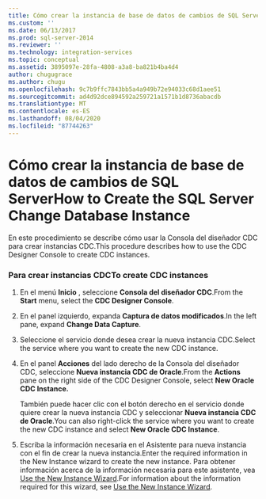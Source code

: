 ```yaml
---
title: Cómo crear la instancia de base de datos de cambios de SQL Server | Microsoft Docs
ms.custom: ''
ms.date: 06/13/2017
ms.prod: sql-server-2014
ms.reviewer: ''
ms.technology: integration-services
ms.topic: conceptual
ms.assetid: 3895097e-28fa-4808-a3a8-ba821b4ba4d4
author: chugugrace
ms.author: chugu
ms.openlocfilehash: 9c7b9ffc7843bb5a4a949b72e94033c68d1aee51
ms.sourcegitcommit: ad4d92dce894592a259721a1571b1d8736abacdb
ms.translationtype: MT
ms.contentlocale: es-ES
ms.lasthandoff: 08/04/2020
ms.locfileid: "87744263"
---
```

# <a name="how-to-create-the-sql-server-change-database-instance"></a><span data-ttu-id="aa76f-102">Cómo crear la instancia de base de datos de cambios de SQL Server</span><span class="sxs-lookup"><span data-stu-id="aa76f-102">How to Create the SQL Server Change Database Instance</span></span>
  <span data-ttu-id="aa76f-103">En este procedimiento se describe cómo usar la Consola del diseñador CDC para crear instancias CDC.</span><span class="sxs-lookup"><span data-stu-id="aa76f-103">This procedure describes how to use the CDC Designer Console to create CDC instances.</span></span>  
  
### <a name="to-create-cdc-instances"></a><span data-ttu-id="aa76f-104">Para crear instancias CDC</span><span class="sxs-lookup"><span data-stu-id="aa76f-104">To create CDC instances</span></span>  
  
1.  <span data-ttu-id="aa76f-105">En el menú **Inicio** , seleccione **Consola del diseñador CDC**.</span><span class="sxs-lookup"><span data-stu-id="aa76f-105">From the **Start** menu, select the **CDC Designer Console**.</span></span>  
  
2.  <span data-ttu-id="aa76f-106">En el panel izquierdo, expanda **Captura de datos modificados**.</span><span class="sxs-lookup"><span data-stu-id="aa76f-106">In the left pane, expand **Change Data Capture**.</span></span>  
  
3.  <span data-ttu-id="aa76f-107">Seleccione el servicio donde desea crear la nueva instancia CDC.</span><span class="sxs-lookup"><span data-stu-id="aa76f-107">Select the service where you want to create the new CDC instance.</span></span>  
  
4.  <span data-ttu-id="aa76f-108">En el panel **Acciones** del lado derecho de la Consola del diseñador CDC, seleccione **Nueva instancia CDC de Oracle**.</span><span class="sxs-lookup"><span data-stu-id="aa76f-108">From the **Actions** pane on the right side of the CDC Designer Console, select **New Oracle CDC Instance.**</span></span>  
  
     <span data-ttu-id="aa76f-109">También puede hacer clic con el botón derecho en el servicio donde quiere crear la nueva instancia CDC y seleccionar **Nueva instancia CDC de Oracle**.</span><span class="sxs-lookup"><span data-stu-id="aa76f-109">You can also right-click the service where you want to create the new CDC instance and select **New Oracle CDC Instance**.</span></span>  
  
5.  <span data-ttu-id="aa76f-110">Escriba la información necesaria en el Asistente para nueva instancia con el fin de crear la nueva instancia.</span><span class="sxs-lookup"><span data-stu-id="aa76f-110">Enter the required information in the New Instance wizard to create the new instance.</span></span> <span data-ttu-id="aa76f-111">Para obtener información acerca de la información necesaria para este asistente, vea [Use the New Instance Wizard](use-the-new-instance-wizard.md).</span><span class="sxs-lookup"><span data-stu-id="aa76f-111">For information about the information required for this wizard, see [Use the New Instance Wizard](use-the-new-instance-wizard.md).</span></span>  
  
  
